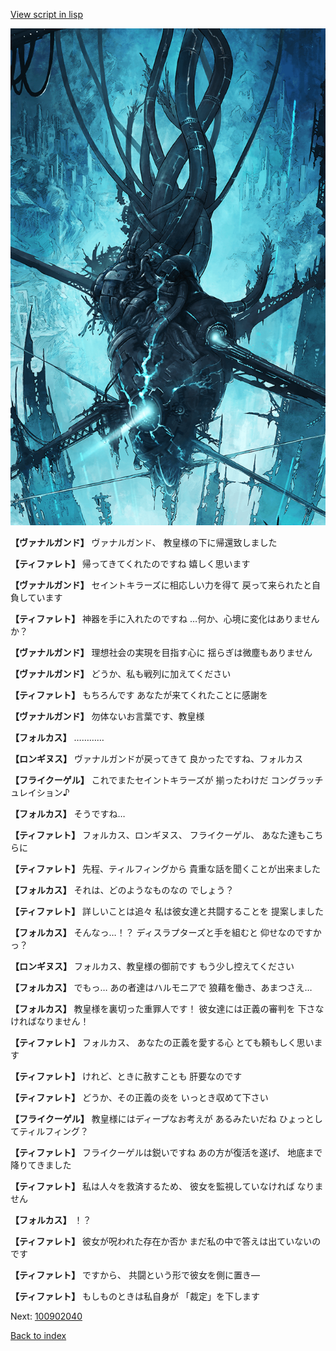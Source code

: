 [View script in lisp](../scripts/100902030.txt)

![underground_world.png](../images/backgrounds/underground_world.png)

**【ヴァナルガンド】**
ヴァナルガンド、
教皇様の下に帰還致しました

**【ティファレト】**
帰ってきてくれたのですね
嬉しく思います

**【ヴァナルガンド】**
セイントキラーズに相応しい力を得て
戻って来られたと自負しています

**【ティファレト】**
神器を手に入れたのですね
…何か、心境に変化はありませんか？

**【ヴァナルガンド】**
理想社会の実現を目指す心に
揺らぎは微塵もありません

**【ヴァナルガンド】**
どうか、私も戦列に加えてください

**【ティファレト】**
もちろんです
あなたが来てくれたことに感謝を

**【ヴァナルガンド】**
勿体ないお言葉です、教皇様

**【フォルカス】**
…………

**【ロンギヌス】**
ヴァナルガンドが戻ってきて
良かったですね、フォルカス

**【フライクーゲル】**
これでまたセイントキラーズが
揃ったわけだ
コングラッチュレイション♪

**【フォルカス】**
そうですね…

**【ティファレト】**
フォルカス、ロンギヌス、
フライクーゲル、
あなた達もこちらに

**【ティファレト】**
先程、ティルフィングから
貴重な話を聞くことが出来ました

**【フォルカス】**
それは、どのようなものなの
でしょう？

**【ティファレト】**
詳しいことは追々
私は彼女達と共闘することを
提案しました

**【フォルカス】**
そんなっ…！？
ディスラプターズと手を組むと
仰せなのですかっ？

**【ロンギヌス】**
フォルカス、教皇様の御前です
もう少し控えてください

**【フォルカス】**
でもっ…
あの者達はハルモニアで
狼藉を働き、あまつさえ…

**【フォルカス】**
教皇様を裏切った重罪人です！
彼女達には正義の審判を
下さなければなりません！

**【ティファレト】**
フォルカス、
あなたの正義を愛する心
とても頼もしく思います

**【ティファレト】**
けれど、ときに赦すことも
肝要なのです

**【ティファレト】**
どうか、その正義の炎を
いっとき収めて下さい

**【フライクーゲル】**
教皇様にはディープなお考えが
あるみたいだね
ひょっとしてティルフィング？

**【ティファレト】**
フライクーゲルは鋭いですね
あの方が復活を遂げ、
地底まで降りてきました

**【ティファレト】**
私は人々を救済するため、
彼女を監視していなければ
なりません

**【フォルカス】**
！？

**【ティファレト】**
彼女が呪われた存在か否か
まだ私の中で答えは出ていないのです

**【ティファレト】**
ですから、
共闘という形で彼女を側に置き―

**【ティファレト】**
もしものときは私自身が
「裁定」を下します

Next: [100902040](100902040.md)

[Back to index](index.md)
